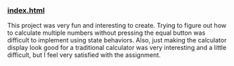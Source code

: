 ### [index.html](https://github.com/josephcarr/PersonalProjects/blob/main/CSC342/Individual/Homework2/index.html)

This project was very fun and interesting to create. Trying to figure out how to calculate multiple
numbers without pressing the equal button was difficult to implement using state behaviors.
Also, just making the calculator display look good for a traditional calculator was very
interesting and a little difficult, but I feel very satisfied with the assignment.
